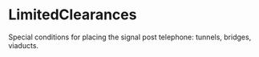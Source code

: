 LimitedClearances
=================

Special conditions for placing the signal post telephone: tunnels, bridges, viaducts.

